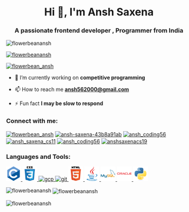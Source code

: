 <h1 align="center">Hi 👋, I'm Ansh Saxena</h1>
<h3 align="center">A passionate frontend developer , Programmer from India</h3>

<p align="left"> <img src="https://komarev.com/ghpvc/?username=flowerbeanansh&label=Profile%20views&color=0e75b6&style=flat" alt="flowerbeanansh" /> </p>

<p align="left"> <a href="https://github.com/ryo-ma/github-profile-trophy"><img src="https://github-profile-trophy.vercel.app/?username=flowerbeanansh" alt="flowerbeanansh" /></a> </p>

<p align="left"> <a href="https://twitter.com/flowerbean_ansh" target="blank"><img src="https://img.shields.io/twitter/follow/flowerbean_ansh?logo=twitter&style=for-the-badge" alt="flowerbean_ansh" /></a> </p>

- 🔭 I’m currently working on **competitive programming**

- 📫 How to reach me **ansh562000@gmail.com**

- ⚡ Fun fact **I may be slow to respond**

<h3 align="left">Connect with me:</h3>
<p align="left">
<a href="https://twitter.com/flowerbean_ansh" target="blank"><img align="center" src="https://raw.githubusercontent.com/rahuldkjain/github-profile-readme-generator/master/src/images/icons/Social/twitter.svg" alt="flowerbean_ansh" height="30" width="40" /></a>
<a href="https://linkedin.com/in/ansh-saxena-43b8a91ab" target="blank"><img align="center" src="https://raw.githubusercontent.com/rahuldkjain/github-profile-readme-generator/master/src/images/icons/Social/linked-in-alt.svg" alt="ansh-saxena-43b8a91ab" height="30" width="40" /></a>
<a href="https://www.codechef.com/users/ansh_coding56" target="blank"><img align="center" src="https://cdn.jsdelivr.net/npm/simple-icons@3.1.0/icons/codechef.svg" alt="ansh_coding56" height="30" width="40" /></a>
<a href="https://www.hackerrank.com/ansh_saxena_cs11" target="blank"><img align="center" src="https://raw.githubusercontent.com/rahuldkjain/github-profile-readme-generator/master/src/images/icons/Social/hackerrank.svg" alt="ansh_saxena_cs11" height="30" width="40" /></a>
<a href="https://www.leetcode.com/ansh_coding56" target="blank"><img align="center" src="https://raw.githubusercontent.com/rahuldkjain/github-profile-readme-generator/master/src/images/icons/Social/leet-code.svg" alt="ansh_coding56" height="30" width="40" /></a>
<a href="https://auth.geeksforgeeks.org/user/anshsaxenacs19" target="blank"><img align="center" src="https://raw.githubusercontent.com/rahuldkjain/github-profile-readme-generator/master/src/images/icons/Social/geeks-for-geeks.svg" alt="anshsaxenacs19" height="30" width="40" /></a>
</p>

<h3 align="left">Languages and Tools:</h3>
<p align="left"> <a href="https://www.cprogramming.com/" target="_blank"> <img src="https://raw.githubusercontent.com/devicons/devicon/master/icons/c/c-original.svg" alt="c" width="40" height="40"/> </a> <a href="https://www.w3schools.com/css/" target="_blank"> <img src="https://raw.githubusercontent.com/devicons/devicon/master/icons/css3/css3-original-wordmark.svg" alt="css3" width="40" height="40"/> </a> <a href="https://cloud.google.com" target="_blank"> <img src="https://www.vectorlogo.zone/logos/google_cloud/google_cloud-icon.svg" alt="gcp" width="40" height="40"/> </a> <a href="https://git-scm.com/" target="_blank"> <img src="https://www.vectorlogo.zone/logos/git-scm/git-scm-icon.svg" alt="git" width="40" height="40"/> </a> <a href="https://www.w3.org/html/" target="_blank"> <img src="https://raw.githubusercontent.com/devicons/devicon/master/icons/html5/html5-original-wordmark.svg" alt="html5" width="40" height="40"/> </a> <a href="https://www.java.com" target="_blank"> <img src="https://raw.githubusercontent.com/devicons/devicon/master/icons/java/java-original.svg" alt="java" width="40" height="40"/> </a> <a href="https://www.mysql.com/" target="_blank"> <img src="https://raw.githubusercontent.com/devicons/devicon/master/icons/mysql/mysql-original-wordmark.svg" alt="mysql" width="40" height="40"/> </a> <a href="https://www.oracle.com/" target="_blank"> <img src="https://raw.githubusercontent.com/devicons/devicon/master/icons/oracle/oracle-original.svg" alt="oracle" width="40" height="40"/> </a> <a href="https://www.python.org" target="_blank"> <img src="https://raw.githubusercontent.com/devicons/devicon/master/icons/python/python-original.svg" alt="python" width="40" height="40"/> </a> </p>

<p><img align="left" src="https://github-readme-stats.vercel.app/api/top-langs?username=flowerbeanansh&show_icons=true&locale=en&layout=compact" alt="flowerbeanansh" /></p>

<p>&nbsp;<img align="center" src="https://github-readme-stats.vercel.app/api?username=flowerbeanansh&show_icons=true&locale=en" alt="flowerbeanansh" /></p>

<p><img align="center" src="https://github-readme-streak-stats.herokuapp.com/?user=flowerbeanansh&" alt="flowerbeanansh" /></p>

